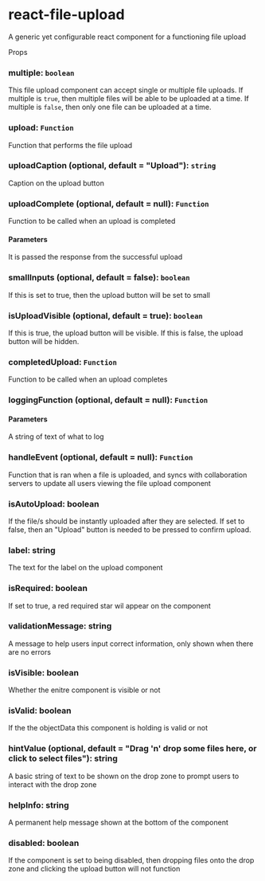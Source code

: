 # react-file-upload
A generic yet configurable react component for a functioning file upload

Props
### multiple: `boolean`
This file upload component can accept single or multiple file uploads.
If multiple is `true`, then multiple files will be able to be uploaded at a time.
If multiple is `false`, then only one file can be uploaded at a time.

### upload: `Function`
Function that performs the file upload

### uploadCaption (optional, default = "Upload"): `string`
Caption on the upload button

### uploadComplete (optional, default = null): `Function`
Function to be called when an upload is completed
#### Parameters
It is passed the response from the successful upload

### smallInputs (optional, default = false): `boolean`
If this is set to true, then the upload button will be set to small

### isUploadVisible (optional, default = true): `boolean`
If this is true, the upload button will be visible.
If this is false, the upload button will be hidden.

### completedUpload: `Function`
Function to be called when an upload completes

### loggingFunction (optional, default = null): `Function`
#### Parameters
A string of text of what to log

### handleEvent (optional, default = null): `Function`
Function that is ran when a file is uploaded, and syncs with collaboration servers to update all users viewing the file upload component

### isAutoUpload: boolean
If the file/s should be instantly uploaded after they are selected.
If set to false, then an "Upload" button is needed to be pressed to confirm upload.

### label: string
The text for the label on the upload component

### isRequired: boolean
If set to true, a red required star wil appear on the component

### validationMessage: string
A message to help users input correct information, only shown when there are no errors

### isVisible: boolean
Whether the enitre component is visible or not

### isValid: boolean
If the the objectData this component is holding is valid or not

### hintValue (optional, default = "Drag 'n' drop some files here, or click to select files"): string
A basic string of text to be shown on the drop zone to prompt users to interact with the drop zone

### helpInfo: string
A permanent help message shown at the bottom of the component

### disabled: boolean
If the component is set to being disabled, then dropping files onto the drop zone and clicking the upload button will not function